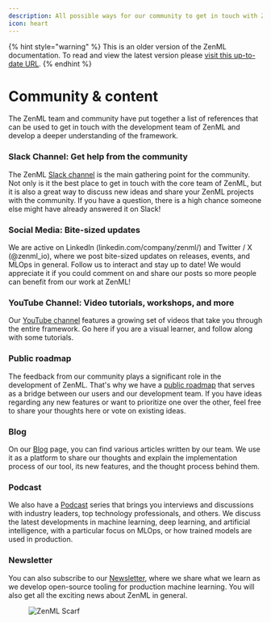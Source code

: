 ```yaml
---
description: All possible ways for our community to get in touch with ZenML.
icon: heart
---
```


{% hint style="warning" %}
This is an older version of the ZenML documentation. To read and view the latest version please [visit this up-to-date URL](https://docs.zenml.io).
{% endhint %}


# Community & content

The ZenML team and community have put together a list of references that can be used to get in touch with the development team of ZenML and develop a deeper understanding of the framework.

### Slack Channel: Get help from the community

The ZenML [Slack channel](https://zenml.io/slack) is the main gathering point for the community. Not only is it the best place to get in touch with the core team of ZenML, but it is also a great way to discuss new ideas and share your ZenML projects with the community. If you have a question, there is a high chance someone else might have already answered it on Slack!

### Social Media: Bite-sized updates

We are active on LinkedIn (linkedin.com/company/zenml/) and Twitter / X (@zenml\_io), where we post bite-sized updates on releases, events, and MLOps in general. Follow us to interact and stay up to date! We would appreciate it if you could comment on and share our posts so more people can benefit from our work at ZenML!

### YouTube Channel: Video tutorials, workshops, and more

Our [YouTube channel](https://www.youtube.com/c/ZenML) features a growing set of videos that take you through the entire framework. Go here if you are a visual learner, and follow along with some tutorials.

### Public roadmap

The feedback from our community plays a significant role in the development of ZenML. That's why we have a [public roadmap](https://zenml.io/roadmap) that serves as a bridge between our users and our development team. If you have ideas regarding any new features or want to prioritize one over the other, feel free to share your thoughts here or vote on existing ideas.

### Blog

On our [Blog](https://zenml.io/blog/) page, you can find various articles written by our team. We use it as a platform to share our thoughts and explain the implementation process of our tool, its new features, and the thought process behind them.

### Podcast

We also have a [Podcast](https://podcast.zenml.io/) series that brings you interviews and discussions with industry leaders, top technology professionals, and others. We discuss the latest developments in machine learning, deep learning, and artificial intelligence, with a particular focus on MLOps, or how trained models are used in production.

### Newsletter

You can also subscribe to our [Newsletter](https://zenml.io/newsletter-signup), where we share what we learn as we develop open-source tooling for production machine learning. You will also get all the exciting news about ZenML in general.

<figure><img src="https://static.scarf.sh/a.png?x-pxid=f0b4f458-0a54-4fcd-aa95-d5ee424815bc" alt="ZenML Scarf"><figcaption></figcaption></figure>
